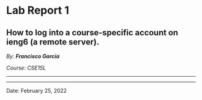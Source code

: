 # Lab Report 1

## How to log into a course-specific account on ieng6 (a remote server).

*By: **Francisco Garcia***

*Course: CSE15L*

---



---

Date: February 25, 2022
